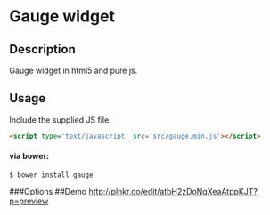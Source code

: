 # Gauge widget
## Description
Gauge widget in html5 and pure js.
## Usage
Include the supplied JS file.
  ```html
  <script type='text/javascript' src='src/gauge.min.js'></script>
  ```
    
#### via bower:
```
$ bower install gauge
```
###Options
##Demo 
http://plnkr.co/edit/atbH2zDoNqXeaAtppKJT?p=preview
